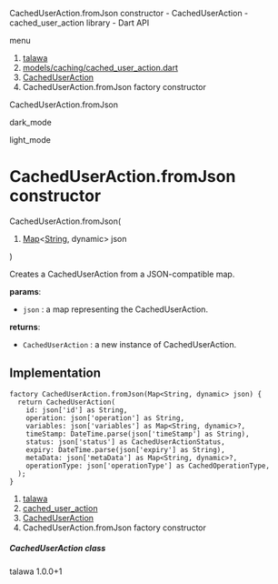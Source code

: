 




CachedUserAction.fromJson constructor - CachedUserAction - cached\_user\_action library - Dart API







menu

1. [talawa](../../index.html)
2. [models/caching/cached\_user\_action.dart](../../file-___home_harshil_Desktop_open-source_palisadoes_talawa_lib_models_caching_cached_user_action/)
3. [CachedUserAction](../../file-___home_harshil_Desktop_open-source_palisadoes_talawa_lib_models_caching_cached_user_action/CachedUserAction-class.html)
4. CachedUserAction.fromJson factory constructor

CachedUserAction.fromJson


dark\_mode

light\_mode




# CachedUserAction.fromJson constructor


CachedUserAction.fromJson(

1. [Map](https://api.flutter.dev/flutter/dart-core/Map-class.html)<[String](https://api.flutter.dev/flutter/dart-core/String-class.html), dynamic> json

)

Creates a CachedUserAction from a JSON-compatible map.

**params**:

* `json` : a map representing the CachedUserAction.

**returns**:

* `CachedUserAction` : a new instance of CachedUserAction.

## Implementation

```
factory CachedUserAction.fromJson(Map<String, dynamic> json) {
  return CachedUserAction(
    id: json['id'] as String,
    operation: json['operation'] as String,
    variables: json['variables'] as Map<String, dynamic>?,
    timeStamp: DateTime.parse(json['timeStamp'] as String),
    status: json['status'] as CachedUserActionStatus,
    expiry: DateTime.parse(json['expiry'] as String),
    metaData: json['metaData'] as Map<String, dynamic>?,
    operationType: json['operationType'] as CachedOperationType,
  );
}
```

 


1. [talawa](../../index.html)
2. [cached\_user\_action](../../file-___home_harshil_Desktop_open-source_palisadoes_talawa_lib_models_caching_cached_user_action/)
3. [CachedUserAction](../../file-___home_harshil_Desktop_open-source_palisadoes_talawa_lib_models_caching_cached_user_action/CachedUserAction-class.html)
4. CachedUserAction.fromJson factory constructor

##### CachedUserAction class





talawa
1.0.0+1






